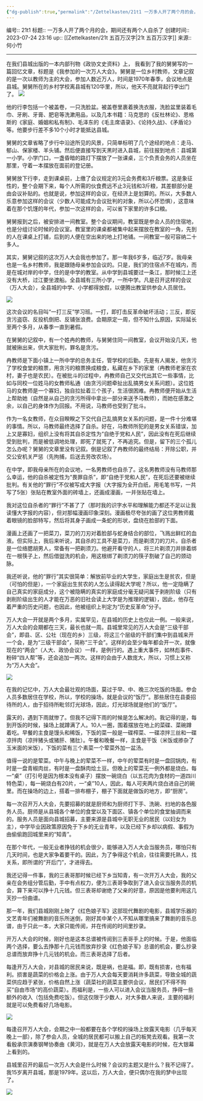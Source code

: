 ```yaml
---
{"dg-publish":true,"permalink":"/Zettelkasten/21t1 一万多人开了两个月的会，期间还有两个人自杀了/","dgPassFrontmatter":true}
---
```


编号:: 21t1
标题:: 一万多人开了两个月的会，期间还有两个人自杀了
创建时间:: 2023-07-24 23:16
up:: [[Zettelkasten/21t 五百万汉字\|21t 五百万汉字]]
来源:: 何小竹

---

在我们县城出版的一本内部刊物《政协文史资料》上， 我看到了我的舅舅写的一篇回忆文章，标题是《我参加的一次万人大会》。舅舅是一位乡村教师，文章记叙的是一次以教师为主的大会，参加人数近万人，时间是1970年春季，会议地点是县城。舅舅所在的乡村学校离县城有120华里，所以，他天不亮就背起行李出门了。
![](https://secure2.wostatic.cn/static/qLAEu7smhmEN2se1GKod6r/46d578b14fa3a5209a4f2290dc000083.jpg)

他的行李包括一个被盖卷，一只洗脸盆。被盖卷里裹着换洗衣服，洗脸盆里装着毛巾、牙刷、牙膏、肥皂等洗漱用品，以及几本书籍：马克思的《反杜林论》、恩格斯的《家庭、婚姻和私有制》、毛泽东的《毛主席语录》、《论持久战》、《矛盾论》等。他要步行差不多10个小时才能抵达县城。

舅舅的文章省略了步行中沿途所见的风景，只简单标明了几个途经的地点：走马、郁山、保家楼、羊头铺。然后便直接写到天黑时进入县城，前往报到地点：县城第一小学。小学门口，一盏昏暗的路灯下摆放了一张课桌，三个负责会务的人员坐在那里，守着一本摆放在面前的登记册。

舅舅放下行李，走到课桌前，上缴了会议规定的3元会务费和3斤粮票。这是象征性的，整个会期下来，每个人所需的伙食费远不止3元钱和3斤粮，其差额部分是由会议补贴的。也就是说，参加这样的会议，在经济上是划算的。所以，大多数人乐意参加这样的会议（少数人可能成为会议批判的对象，所以心怀恐惧），这意味着在那个饥馑的年代，参加一次这样的会，可以省下家里的许多口粮。

舅舅报到之后，被安排进一间教室。整个会议期间，教室既是参会人员的住宿地，也是分组讨论时候的会议室。教室里的课桌都被集中起来摆放在教室的一角，先到的人在课桌上打铺，后到的人便在空出来的地上打地铺。一间教室一般可容纳二十多人。

其实，舅舅记叙的这次万人大会我也参加了。那一年我6岁多，临近7岁。我母亲也是一名乡村教师，我是跟随母亲参加会议的。只是，我们的住宿点不在城内，而是在城对岸的中学，住的是中学的教室。从中学到县城要过一条江，那时候江上还没有大桥，过江要坐渡船。全县城有三所小学，一所中学。凡是召开这样的会议（万人大会），全县城的中学、小学都得放假，以便腾出教室供参会人员居住。

![](https://secure2.wostatic.cn/static/buS4U23mi5BnRu5Lc1gQYM/fc7663c90a663ccee4848921f9a55d3e.jpg)

这次会议的名目叫“一打三反”学习班。一打，即打击反革命破坏活动；三反，即反贪污盗窃、反投机倒把、反铺张浪费。会期原定一周，但不知什么原因，实际延长至两个多月，从春季一直到暑假。

在舅舅的记叙中，有一个姓冉的教师，与舅舅住同一间教室，会议开始没几天，他就被揪出来，供大家批判，罪名是贪污。

冉教师是下面小镇上一所中学的总务主任，管学校的后勤。先是有人揭发，他贪污了学校食堂的粮票，用贪污的粮票换成粮食，私藏在乡下的家里（冉教师老家在农村，妻子也是农民）。在被批斗的过程中，冉教师自己又交代出其它一些事情，比如与同校一位姓马的女教师私通（由贪污问题牵扯出乱搞男女关系问题）。这位姓马的女教师是一个寡妇，独自拉扯着三个孩子，生活很困难。冉教师便开始从生活上帮助她（自然是从自己的贪污所得中拿出一部分来送予马教师），而她在感激之余，以自己的身体作为回报。不用说，马教师也受到了批斗。

作为一名女教师，在众目睽睽之下交代自己乱搞男女关系的问题，是一件十分难堪的事情。所以，马教师最终选择了自杀。好在，马教师所犯的是男女关系错误，加上又是寡妇，组织上没有将其自杀定性为“自绝于党和人民”，因此没有在死后继续受到批判，而是被低调地处理，即死了就死了，不再追究。但是，留下的三个孤儿怎么办呢？舅舅的文章里没有记叙。倒是记叙了冉教师的最终结局：开除公职，并交公安机关严惩（先拘捕，后送去劳改农场）。

在中学，即我母亲所在的会议地，一名男教师也自杀了。这名男教师没有马教师那么幸运，他的自杀被定性为“畏罪自杀”，即“自绝于党和人民”，在死后还要被继续批判。有关他的“罪行”不仅被写成大字报（大字报为全开白纸，用毛笔书写，一共写了5张）张贴在教室外面的砖墙上，还画成漫画，一并张贴在墙上。

我对这位自杀者的“罪行”不甚了了（那时我的识字水平和理解能力都还不足以让我读懂大字报的内容），但对那幅漫画印象深刻。漫画极尽夸张的画了这位男教师戴着眼镜的脸部特写，然后将其身子画成一条蛇的形状，盘绕在脸部的下面。

漫画上还画了一把菜刀，菜刀的刀刃对着脸部与蛇身结合的部位，飞溅出鲜红的血液。但实际上，我后来听说，其自杀的工具不是菜刀，而是剃须刀的刀片。自杀者是一位络腮胡男人，常备有一把剃须刀。他避开看守的人，将三片剃须刀并排着绑在一根筷子上，然后借盥洗的机会，用这根绑了剃须刀的筷子割破了自己的颈动脉。

我还听说，他的“罪行”其实很简单：解放前毕业的大学生，家庭出生是贫农，但是（可怕的但是），一个家庭出生贫农的人怎么读得起大学呢？所以，他一定隐瞒了自己真实的家庭成分，这个被隐瞒的真实的家庭成分毫无疑问属于剥削阶级（只有剥削阶级出生的人才能在万恶的旧社会读上大学是为推理的逻辑），因此，他存在着严重的历史问题，也因此，他被组织上判定为“历史反革命”分子。

万人大会一开就是两个多月，实属罕见，在县城的历史上也仅此一例。一般来说，万人大会的会期都在三天，最长也就一周。县城里常见的万人大会是“三级干部会”，即县、区、公社（现在的乡）三级，将这三个层级的干部们集中到县城来开一个会，是为“三级干部会”，简称“三干会”。这样的会至少每年都会开一次，就像现在的“两会”（人大、政协会议）一样，是例行的。遇上重大事件，如林彪事件、粉碎“四人帮”等，还会追加一两次。这样的会由于人数庞大，所以，习惯上又称为“万人大会”。

![](https://secure2.wostatic.cn/static/vxWoDPsgYZSTpmGHmcCrTt/9e29c3e16e31c44c8e8674de10b6ae4e.jpg)

在我的记忆中，万人大会最壮观的场面，莫过于早、中、晚三次吃饭的场面。参会人员多数居住在学校，所以，学校的操场，就是会议的“饭厅”。那些居住在县委招待所的人，由于招待所毗邻灯光球场，因此，灯光球场就是他们的“饭厅”。

露天的，遇到下雨就惨了。但我不记得下雨的时候是怎么解决的。我记得的是，每到开饭的时候，操场上就蹲满了人。10人一圈，围着摆放在地上的菜碟、菜碗蹲着吃。早餐的主食是馒头和稀饭，下饭的菜一般是一碟榨菜、一碟凉拌三丝和一碟凉拌肉（凉拌猪头或猪肝、猪肚）。午餐和晚餐一样，主食是干饭（米饭或掺杂了玉米面的米饭），下饭的菜有三个素菜一个荤菜外加一盆汤。

值得一说的是荤菜。中午与晚上的荤菜不一样，中午的荤菜有时是一盘回锅肉，有时是一盘青椒肉丝，有时是一盘酥肉烩土豆。但晚上的荤菜无一例外都是烧白。每一“桌”（打引号是因为根本没有桌子）摆放一碗烧白（以五花肉为食材的一道四川特色菜），每一碗烧白有20片，一“桌”10人，因此，每人可夹两片烧白进自己的碗里。而在操场的边上，搭着一排布棚子，棚子下面就是做饭的地方，即“厨房”。

每一次召开万人大会，先要招募的就是厨师和为厨师打下手、洗碗、扫地的各色服务人员。厨师是从县城各个单位的食堂以及下面区、镇各个单位的食堂抽调而来的。服务人员是面向县城招募，主要来源是县城中无职无业的居民（以妇女为主），中学毕业因政策原因免于下乡的无业青年，以及已经下乡却以病假、事假为由偷偷跑回城里来的“知青”。

在那个年代，一般无业者挣钱的机会很少，能够进入万人大会当服务员，哪怕只有几天时间，也是大家争着要干的。因此，为了争得这个机会，往往需要托熟人，找关系，即所谓的“开后门”，才进得去。

我还记得一件事，我的三表哥那时候已经下乡当知青，有一次开万人大会，我的父亲在会务组分管后勤，手中有点权力，便为三表哥争取到了进入会议当服务员的机会，算下来可以挣十几元钱。但三表哥却谢绝了父亲的好意，原因是他要利用这几天抄一份曲谱。

那一年，我们县城刚刚上映了《红色娘子军》这部现代舞剧的电影，县城学乐器的文艺青年们被舞剧的音乐所迷倒，刚好其中某个人不知从哪里搞来了舞剧的音乐总谱，由于只此一本，大家只能传阅，并在传阅的时间里抄录。

开万人大会的时候，刚好也是这本总谱被传阅到三表哥手上的时候。于是，他面临两个选择，要么去挣那十几元钱而放弃抄录《红色娘子军》总谱的机会，要么抄录总谱而放弃挣十几元钱的机会。而三表哥选择了后者。

每逢开万人大会，对县城的居民来说，既是祸，也是福。即，既有损害，也有福利。损害是蔬菜的价格会上涨。由于万人大会每天要消耗许多蔬菜，导致全城的蔬菜供应趋于紧张，价格自然上涨（蔬菜社的蔬菜主要供会议，居民们不得不购买“自由市场”的高价蔬菜）。而福利是，一些人可以进入会议当服务员，挣得一些额外的收入（包括免费吃饭）。但这仅限于少数人，对大多数人来说，主要的福利就是可以免费看好几场电影。

![](https://secure2.wostatic.cn/static/sGguKxQtZdfMDMhAMZKT8j/63c3f6a95c67a0c7197b036bc1bd22c7.jpg)

每逢召开万人大会，会期之中一般都要在各个学校的操场上放露天电影（几乎每天晚上一部），除了参会人员，全城的居民都可以搬上自己的板凳去观看。我第一次看殷承宗演奏钢琴协奏曲《黄河》，就是在万人大会放露天电影的时候，在大银幕上看到的。

县城里召开的最后一次万人大会是什么时候？会议的主题又是什么？我不记得了。我15岁离开县城，那是1979年。这以后，万人大会，便只偶尔在我的梦中出现了。

![](https://secure2.wostatic.cn/static/4UzTsVmcqWCcbjMj4iyJCX/767d92b5293995fa1ae8b0bb0e5eaeb1.gif)
